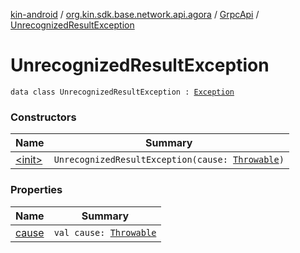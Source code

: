 [kin-android](../../../index.md) / [org.kin.sdk.base.network.api.agora](../../index.md) / [GrpcApi](../index.md) / [UnrecognizedResultException](./index.md)

# UnrecognizedResultException

`data class UnrecognizedResultException : `[`Exception`](https://kotlinlang.org/api/latest/jvm/stdlib/kotlin/-exception/index.html)

### Constructors

| Name | Summary |
|---|---|
| [&lt;init&gt;](-init-.md) | `UnrecognizedResultException(cause: `[`Throwable`](https://kotlinlang.org/api/latest/jvm/stdlib/kotlin/-throwable/index.html)`)` |

### Properties

| Name | Summary |
|---|---|
| [cause](cause.md) | `val cause: `[`Throwable`](https://kotlinlang.org/api/latest/jvm/stdlib/kotlin/-throwable/index.html) |
